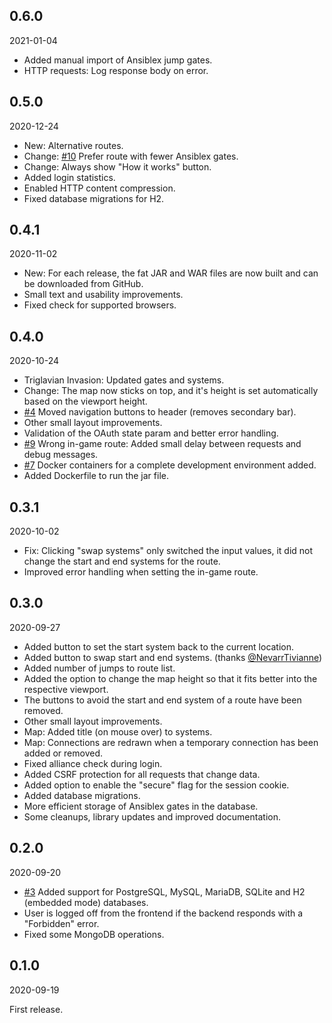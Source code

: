 
## 0.6.0

2021-01-04

- Added manual import of Ansiblex jump gates.
- HTTP requests: Log response body on error.

## 0.5.0

2020-12-24

- New: Alternative routes.
- Change: [#10][i10] Prefer route with fewer Ansiblex gates.
- Change: Always show "How it works" button.
- Added login statistics.
- Enabled HTTP content compression.
- Fixed database migrations for H2.

[i10]: https://github.com/tkhamez/eve-route/issues/10

## 0.4.1

2020-11-02

- New: For each release, the fat JAR and WAR files are now built and can be downloaded from GitHub.
- Small text and usability improvements.
- Fixed check for supported browsers.

## 0.4.0

2020-10-24

- Triglavian Invasion: Updated gates and systems.
- Change: The map now sticks on top, and it's height is set automatically based on the viewport height.
- [#4][i4] Moved navigation buttons to header (removes secondary bar).
- Other small layout improvements.
- Validation of the OAuth state param and better error handling.
- [#9][i9] Wrong in-game route: Added small delay between requests and debug messages.
- [#7][i7] Docker containers for a complete development environment added.
- Added Dockerfile to run the jar file.

[i9]: https://github.com/tkhamez/eve-route/issues/9
[i7]: https://github.com/tkhamez/eve-route/issues/7
[i4]: https://github.com/tkhamez/eve-route/issues/4

## 0.3.1

2020-10-02

- Fix: Clicking "swap systems" only switched the input values, it did not change the start and end systems
  for the route.
- Improved error handling when setting the in-game route.

## 0.3.0

2020-09-27

- Added button to set the start system back to the current location.
- Added button to swap start and end systems. (thanks [@NevarrTivianne](https://github.com/NevarrTivianne))
- Added number of jumps to route list.
- Added the option to change the map height so that it fits better into the respective viewport.
- The buttons to avoid the start and end system of a route have been removed.
- Other small layout improvements.
- Map: Added title (on mouse over) to systems.
- Map: Connections are redrawn when a temporary connection has been added or removed.
- Fixed alliance check during login.
- Added CSRF protection for all requests that change data.
- Added option to enable the "secure" flag for the session cookie.
- Added database migrations.
- More efficient storage of Ansiblex gates in the database.
- Some cleanups, library updates and improved documentation.

## 0.2.0

2020-09-20

- [#3][i3] Added support for PostgreSQL, MySQL, MariaDB, SQLite and H2 (embedded mode) databases.
- User is logged off from the frontend if the backend responds with a "Forbidden" error.
- Fixed some MongoDB operations.

[i3]: https://github.com/tkhamez/eve-route/issues/3

## 0.1.0

2020-09-19

First release.
